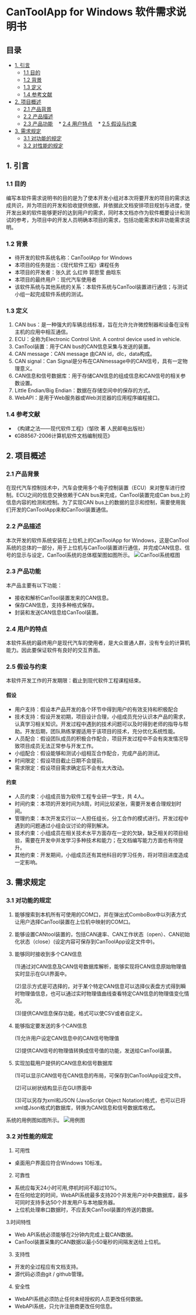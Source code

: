 # CanToolApp for Windows 软件需求说明书

## 目录

  * [1. 引言](#1-引言)
    * [1.1 目的](#11-目的)
    * [1.2 背景](#12-背景)
    * [1.3 定义](#13-定义)
    * [1.4 参考文献](#14-参考文献)
  * [2. 项目概述](#2-项目概述)
    * [2.1 产品背景](#21-产品背景)
    * [2.2 产品描述](#22-产品描述)
    * [2.3 产品功能](#23-产品功能)
    * [2.4 用户特点](#24-用户特点)
    * [2.5 假设与约束](#25-假设与约束)
  * [3. 需求规定](#3-具体需求)
    * [3.1 对功能的规定](#31-对功能的规定)
    * [3.2 对性能的规定](#32-对性能的规定)


## 1. 引言

### 1.1 目的
编写本软件需求说明书的目的是为了使本开发小组对本次将要开发的项目的需求达成共识，并为项目的开发和验收提供依据，并依据此文档安排项目规划与进度，使开发出来的软件能够更好的达到用户的需求，同时本文档亦作为软件概要设计和测试的参考，为项目中的开发人员明确本项目的需求，包括功能需求和非功能需求说明。

### 1.2 背景
- 待开发的软件系统名称：CanToolApp for Windows
- 本项目的任务提出：《现代软件工程》课程任务
- 本项目的开发者：张久武 么红帅 郭思莹 曲晗东
- 本项目的最终用户：现代汽车使用者
- 该软件系统与其他系统的关系：本软件系统与CanTool装置进行通信；与测试小组一起完成软件系统的测试。

### 1.3 定义
1. CAN bus：是一种强大的车辆总线标准，旨在允许允许微控制器和设备在没有主机的应用中相互通信。
2. ECU：全称为Electronic Control Unit. A control device used in vehicle.
3. CanTool装置：用于CAN bus的CAN信息采集与发送的装置。
4. CAN message：CAN message 由CAN id，dlc，data构成。
5. CAN signal：Can Signal是分布在CANmessage中的CAN信号，具有一定物理意义。
6. CAN信息和信号数据库：用于存储CAN信息的组成信息和CAN信号的相关参数设置。
7. Little Endian/Big Endian：数据在存储空间中的保存的方式。
8. WebAPI：是用于Web服务器或Web浏览器的应用程序编程接口。

### 1.4 参考文献
- 《构建之法——现代软件工程》（邹欣 著  人民邮电出版社） 
- 《GB8567-2006计算机软件文档编制规范》

## 2. 项目概述

### 2.1 产品背景
在现代汽车控制技术中，汽车会使用多个电子控制装置（ECU）来对整车进行控制。ECU之间的信息交换依赖于CAN bus来完成，CanTool装置完成Can bus上的信息内容的检测和控制。为了实现CAN bus上的数据的显示和控制，需要使用我们开发的CanToolApp来和CanTool装置通信。

### 2.2 产品描述
本次开发的软件系统安装在上位机上的CanToolApp for Windows，这是CanTool系统的总体的一部分，用于上位机与CanTool装置进行通信，并完成CAN信息、信号的显示与设定，CanTool系统的总体框架图如图所示。
![CanTool系统框图](http://img.blog.csdn.net/20171015203100120?watermark/2/text/aHR0cDovL2Jsb2cuY3Nkbi5uZXQvR3N5U3Vuc2hpbmU=/font/5a6L5L2T/fontsize/400/fill/I0JBQkFCMA==/dissolve/70/gravity/SouthEast)

### 2.3 产品功能
本产品主要有以下功能：
- 接收和解析CanTool装置发来的CAN信息。
- 保存CAN信息，支持多种格式保存。
- 封装和发送CAN信息给CanTool装置。

### 2.4 用户的特点
本软件系统的最终用户是现代汽车的使用者，是大众普通人群，没有专业的计算机能力。因此要保证软件有良好的交互界面。

### 2.5 假设与约束
本软件开发工作的开发期限：截止到现代软件工程课程结束。

#### 假设

- 用户支持：假设本产品开发的各个环节中得到用户的有效支持和积极配合
- 技术支持：假设开发初期，项目设计合理，小组成员充分认识本产品的需求，认真学习相关知识。开发过程中遇到的技术问题可以及时得到老师的指导与帮助。开发后期，团队熟练掌握适用于该项目的技术，充分优化系统性能。
- 人员配合：假设团队成员的积极合作配合，项目开发过程中不会有突发情况导致项目成员无法正常参与开发工作。
- 小组配合：假设能够和测试小组相互合作配合，完成产品的测试。
- 时间限定：假设项目截止日期不会提前。
- 需求限定：假设项目需求确定后不会有太大改动。

#### 约束

- 人员约束：小组成员皆为软件工程专业研一学生，共 4人。
- 时间约束：本项的开发时间为8周，时间比较紧张，需要开发者合理规划时间。
- 管理约束：本次开发实行以一人担任组长，分工合作的模式进行。开发过程中遇到的问题通过小组会议讨论的得到解决。
- 技术约束：小组成员在相关技术水平方面存在一定的欠缺，缺乏相关的项目经验，需要在开发中并发学习多种技术和能力；在文档编写能力方面也有待提升。
- 其他约束：开发期间，小组成员还有其他科目的学习任务，将对项目进度造成一定影响。

## 3. 需求规定

### 3.1 对功能的规定
1. 能够搜索到本机所有可使用的COM口，并在弹出式ComboBox中以列表方式让用户选择CanTool装置在上位机中映射的COM口。

2. 能够设置CANtool装置的，包括CAN速率、CAN工作状态（open）、CAN初始化状态（close）(设定内容可保存到CanToolApp设定文件中)。

3. 能够同时接收到多个CAN信息

   (1)通过对CAN信息及CAN信号数据库解析，能够实现将CAN信息原始物理值实时显示在GUI界面中。

   (2)显示方式是可选择的，对于某个特定CAN信息可以选择仪表盘方式得到瞬时物理值信息，也可以通过实时物理值曲线查看特定CAN信息的物理值变化情况。

   (3)提供CAN信息保存功能，格式可以使CSV或者自定义。

4. 能够指定要发送的多个CAN信息

   (1)允许用户设定CAN信息中的CAN信号物理值

   (2)提供CAN信号的物理值转换成信号值的功能，发送给CanTool装置。

5. 实现加载用户提供的CAN信息和信号数据库

   (1)可以显示CAN信号在CAN信息的布局，可保存到CanToolApp设定文件。

   (2)可以树状结构显示在GUI界面中

   (3)可以另存为xml和JSON (JavaScript Object Notation)格式，也可以已将xml或Json格式的数据库，转换为CAN信息和信号数据库格式。

系统的用例图如图所示。
![用例图](http://img.blog.csdn.net/20171017223941928?watermark/2/text/aHR0cDovL2Jsb2cuY3Nkbi5uZXQvR3N5U3Vuc2hpbmU=/font/5a6L5L2T/fontsize/400/fill/I0JBQkFCMA==/dissolve/70/gravity/SouthEast)

### 3.2 对性能的规定
1. 可用性
- 桌面用户界面应符合Windows 10标准。

2. 可靠性
- 系统应每天24小时可用,停机时间不超过10%。
- 在任何给定的时间，WebAPI系统最多支持20个并发用户对中央数据库，最多可同时支持多达50个并发用户与本地服务器。
- 上位机处理串口数据时，不应丢失CanTool装置的传送的数据。

3.时间特性
- Web API系统必须能够在2分钟内完成上载CAN数据。
- CanTool装置采集的CAN数据以最小50毫秒的间隔发送给上位机。

3. 支持性
- 开发的全过程应有文档支持。
- 源代码必须由git / github管理。

4. 安全性
- WebAPI系统必须防止任何未经授权的人员更改任何数据。
- WebAPI系统，只允许注册商更改任何信息。

